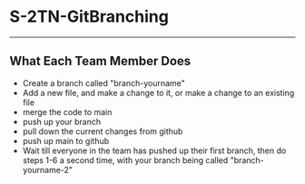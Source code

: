 # S-2TN-GitBranching

---

## What Each Team Member Does
- Create a branch called "branch-yourname"
- Add a new file, and make a change to it, or make a change to an existing file
- merge the code to main
- push up your branch
- pull down the current changes from github
- push up main to github
- Wait till everyone in the team has pushed up their first branch, then do steps 1-6 a second time, with your branch being called "branch-yourname-2"